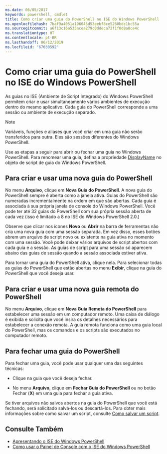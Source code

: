```yaml
---
ms.date: 06/05/2017
keywords: powershell, cmdlet
title: Como criar uma guia do PowerShell no ISE do Windows PowerShell
ms.openlocfilehash: 7baf9a4051a196045d53eebf8ce5260bdc1bc55a
ms.sourcegitcommit: a6f13c16a535acea279c0ddeca72f1f0d8a8ce4c
ms.translationtype: HT
ms.contentlocale: pt-BR
ms.lasthandoff: 06/12/2019
ms.locfileid: "67030592"
---
```

# <a name="how-to-create-a-powershell-tab-in-windows-powershell-ise"></a>Como criar uma guia do PowerShell no ISE do Windows PowerShell

As guias no ISE (Ambiente de Script Integrado) do Windows PowerShell permitem criar e usar simultaneamente vários ambientes de execução dentro do mesmo aplicativo.
Cada guia do PowerShell corresponde a uma sessão ou ambiente de execução separado.

> [!NOTE]
> Variáveis, funções e aliases que você criar em uma guia não serão transferidos para outra. Eles são sessões diferentes do Windows PowerShell.

Use as etapas a seguir para abrir ou fechar uma guia no Windows PowerShell.
Para renomear uma guia, defina a propriedade [DisplayName](object-model/The-PowerShellTab-Object.md#displayname) no objeto de script de guia do Windows PowerShell.

## <a name="to-create-and-use-a-new-powershell-tab"></a>Para criar e usar uma nova guia do PowerShell

No menu **Arquivo**, clique em **Nova Guia do PowerShell**. A nova guia do PowerShell sempre é aberta como a janela ativa.
Guias do PowerShell são numeradas incrementalmente na ordem em que são abertas.
Cada guia é associada à sua própria janela de console do Windows PowerShell.
Você pode ter até 32 guias do PowerShell com sua própria sessão aberta de cada vez (isso é limitado a 8 no ISE do Windows PowerShell 2.0.)

Observe que clicar nos ícones **Novo** ou **Abrir** na barra de ferramentas não cria uma nova guia com uma sessão separada.
Em vez disso, esses botões abrem um arquivo de script novo ou existente na guia ativa no momento com uma sessão.
Você pode deixar vários arquivos de script abertos com cada guia e a sessão.
As guias de script para uma sessão só aparecem abaixo das guias de sessão quando a sessão associada estiver ativa.

Para tornar uma guia do PowerShell ativa, clique nela. Para selecionar todas as guias do PowerShell que estão abertas no menu **Exibir**, clique na guia do PowerShell que você deseja usar.

## <a name="to-create-and-use-a-new-remote-powershell-tab"></a>Para criar e usar uma nova guia remota do PowerShell

No menu **Arquivo**, clique em **Nova Guia Remota do PowerShell** para estabelecer uma sessão em um computador remoto.
Uma caixa de diálogo é exibida e solicita que você insira os detalhes necessários para estabelecer a conexão remota.
A guia remota funciona como uma guia local do PowerShell, mas os comandos e os scripts são executados no computador remoto.

## <a name="to-close-a-powershell-tab"></a>Para fechar uma guia do PowerShell

Para fechar uma guia, você pode usar qualquer uma das seguintes técnicas:

- Clique na guia que você deseja fechar.

- No menu **Arquivo**, clique em **Fechar Guia do PowerShell** ou no botão Fechar (**X**) em uma guia para fechar a guia ativa.

Se tiver arquivos não salvos abertos na guia do PowerShell que você está fechando, será solicitado salvá-los ou descartá-los.
Para obter mais informações sobre como salvar um script, consulte [Como salvar um script](How-to-Write-and-Run-Scripts-in-the-Windows-PowerShell-ISE.md#how-to-save-a-script).

## <a name="see-also"></a>Consulte Também

- [Apresentando o ISE do Windows PowerShell](Introducing-the-Windows-PowerShell-ISE.md)
- [Como usar o Painel de Console com o ISE do Windows PowerShell](How-to-Use-the-Console-Pane-in-the-Windows-PowerShell-ISE.md)
